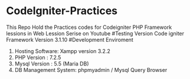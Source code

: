 # CodeIgniter-Practices
This Repo Hold the Practices codes for Codeigniter PHP Framework lessions in Web Lession Serise on Youtube
#Testing Version
Code igniter Framework Version 3.1.10
#Development Enviroment
<ol>
<li>Hosting Software: Xampp version 3.2.2 </li>
<li>PHP Version : 7.2.5</li>
<li>Mysql Version : 5.5 (Maria DB)</li>
<li>DB Management System: phpmyadmin / Mysql Query Browser
</ol>
